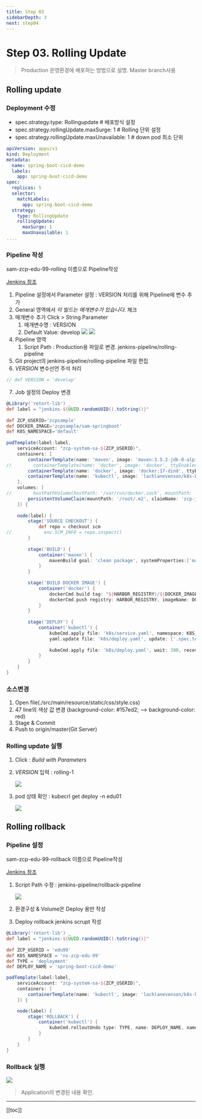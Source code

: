```yaml
---
title: Step 03
sidebarDepth: 3
next: step04
---
```


# Step 03. Rolling Update
> Production 운영환경에 배포하는 방법으로 설명. Master branch사용

## Rolling update

### Deployment 수정

* spec.strategy.type: Rollingupdate  # 배포방식 설정
* spec.strategy.rollingUpdate.maxSurge: 1  # Rolling 단위 설정
* spec.strategy.rollingUpdate.maxUnavailable: 1 # down pod 최소 단위

```yaml
apiVersion: apps/v1
kind: Deployment
metadata:
  name: spring-boot-cicd-demo
  labels:
    app: spring-boot-cicd-demo
spec:
  replicas: 5
  selector:
    matchLabels:
      app: spring-boot-cicd-demo
  strategy:
    type: RollingUpdate
    rollingUpdate:
      maxSurge: 1
      maxUnavailable: 1
....
```

### Pipeline 작성
sam-zcp-edu-99-rolling 이름으로 Pipeline작성

[Jenkins 참조](jenkins.md#pipeline-복사)

1. Pipeline 설정에서 Parameter 설정 : VERSION 처리를 위해 Pipeline에 변수 추가
2. General 영역에서 *이 빌드는 매개변수가 있습니다.* 체크
3. 매개변수 추가 Click > String Parameter
   1. 매개변수명 : VERSION
   2. Default Value: develop
   ![](./img/2019-02-21-14-19-19.png)
   ![](./img/2019-02-21-14-20-15.png)
4. Pipeline 영역
   1. Script Path : Production용 파일로 변경. jenkins-pipeline/rolling-pipeline
5. Git project의 jenkins-pipeline/rolling-pipeline 파일 편집
6. *VERSION* 변수선언 주석 처리

```groovy
// def VERSION = 'develop'
```
7. Job 설정의 Deploy 변경

```groovy
@Library('retort-lib') _
def label = "jenkins-${UUID.randomUUID().toString()}"
  
def ZCP_USERID='zcpsample'
def DOCKER_IMAGE='zcpsample/sam-springboot'
def K8S_NAMESPACE='default'
  
podTemplate(label:label,
    serviceAccount: "zcp-system-sa-${ZCP_USERID}",
    containers: [
        containerTemplate(name: 'maven', image: 'maven:3.5.2-jdk-8-alpine', ttyEnabled: true, command: 'cat'),
//        containerTemplate(name: 'docker', image: 'docker', ttyEnabled: true, command: 'cat'),
        containerTemplate(name: 'docker', image: 'docker:17-dind', ttyEnabled: true, command: 'dockerd-entrypoint.sh', privileged: true),
        containerTemplate(name: 'kubectl', image: 'lachlanevenson/k8s-kubectl', ttyEnabled: true, command: 'cat')
    ],
    volumes: [
//        hostPathVolume(hostPath: '/var/run/docker.sock', mountPath: '/var/run/docker.sock'),
        persistentVolumeClaim(mountPath: '/root/.m2', claimName: 'zcp-jenkins-mvn-repo')
    ]) {
  
    node(label) {
        stage('SOURCE CHECKOUT') {
            def repo = checkout scm
//            env.SCM_INFO = repo.inspect()
        }
  
        stage('BUILD') {
            container('maven') {
                mavenBuild goal: 'clean package', systemProperties:['maven.repo.local':"/root/.m2/${JOB_NAME}"]
            }
        }
  
        stage('BUILD DOCKER IMAGE') {
            container('docker') {
                dockerCmd.build tag: "${HARBOR_REGISTRY}/${DOCKER_IMAGE}:${BUILD_NUMBER}"
                dockerCmd.push registry: HARBOR_REGISTRY, imageName: DOCKER_IMAGE, imageVersion: BUILD_NUMBER, credentialsId: "HARBOR_CREDENTIALS"
            }
        }
  
        stage('DEPLOY') {
            container('kubectl') {
                kubeCmd.apply file: 'k8s/service.yaml', namespace: K8S_NAMESPACE
                yaml.update file: 'k8s/deploy.yaml', update: ['.spec.template.spec.containers[0].image': "${HARBOR_REGISTRY}/${DOCKER_IMAGE}:${BUILD_NUMBER}"]
  
                kubeCmd.apply file: 'k8s/deploy.yaml', wait: 300, recoverOnFail: false, namespace: K8S_NAMESPACE
            }
        }
    }
}

```
### 소스변경
1. Open file(./src/main/resource/static/css/style.css)
2. 47 line의 색상 값 변경 (background-color: #157ed2; --> background-color: red)
3. Stage & Commit
4. Push to origin/master(Git Server)

### Rolling update 실행

1. Click : *Build with Parameters*
2. *VERSION*  입력 : rolling-1
   
   ![](./img/2019-01-26-15-55-31.png)
3. pod 상태 확인 : kubecrl get deploy -n edu01

   ![](./img/2019-01-26-15-56-37.png)

## Rolling rollback

### Pipeline 설정 
sam-zcp-edu-99-rollback 이름으로 Pipeline작성

[Jenkins 참조](jenkins.md#pipeline-복사)

1. Script Path 수정 : jenkins-pipeline/rollback-pipeline

    ![](./img/2019-01-26-19-16-35.png)

2. 환경구성 & Volume은  Deploy 용만 작성
3. Deploy rollback jenkins scrupt 작성 

```groovy
@Library('retort-lib') _
def label = "jenkins-${UUID.randomUUID().toString()}"
 
def ZCP_USERID = 'edu99'
def K8S_NAMESPACE = 'ns-zcp-edu-99'
def TYPE = 'deployment'
def DEPLOY_NAME = 'spring-boot-cicd-demo'

podTemplate(label:label,
    serviceAccount: "zcp-system-sa-${ZCP_USERID}",
    containers: [
        containerTemplate(name: 'kubectl', image: 'lachlanevenson/k8s-kubectl', ttyEnabled: true, command: 'cat')
    ]) {

    node(label) {
        stage('ROLLBACK') {
            container('kubectl') {
                kubeCmd.rolloutUndo type: TYPE, name: DEPLOY_NAME, namespace: K8S_NAMESPACE, wait: 300
            }
        }
    }
}

```

### Rollback 실행

![](./img/2019-01-26-19-22-12.png)

> Application의 변경된 내용 확인.

---
[[toc]]
